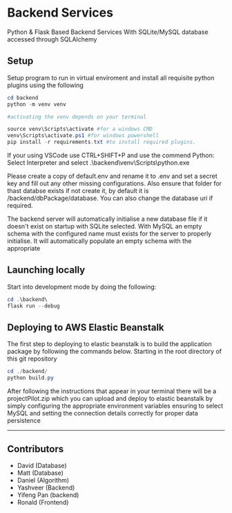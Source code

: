 # Backend Services

Python & Flask Based Backend Services
With SQLite/MySQL database accessed through SQLAlchemy

## Setup

Setup program to run in virtual enviroment and install all requisite python plugins using the following

```powershell
cd backend
python -m venv venv

#activating the venv depends on your terminal

source venv\Scripts\activate #for a windows CMD
venv\Scripts\activate.ps1 #for windows powershell
pip install -r requirements.txt #to install required plugins.
```
If your using VSCode use CTRL+SHIFT+P and use the commend Python: Select Interpreter and select .\backend\venv\Scripts\python.exe

Please create a copy of default.env and rename it to .env and set a secret key and fill out any other missing configurations. Also ensure that folder for thast databse exists if not create it, by default it is /backend/dbPackage/database. You can also change the database uri if required.

The backend server will automatically initialise a new database file if it doesn't exist on startup with SQLite selected. With MySQL an empty schema with the configured name must exists for the server to properly initialise. It will automatically populate an empty schema with the appropriate  

## Launching locally

Start into development mode by doing the following:

```powershell
cd .\backend\
flask run --debug
```

## Deploying to AWS Elastic Beanstalk

The first step to deploying to elastic beanstalk is to build the application package by following the commands below. Starting in the root directory of this git repository

```powershell
cd ./backend/
python build.py
```

After following the instructions that appear in your terminal there will be a projectPilot.zip which you can upload and deploy to elastic beanstalk by simply configuring the appropriate environment variables ensuring to select MySQL and setting the connection details correctly for proper data persistence

---

## Contributors

- David (Database)
- Matt (Database)
- Daniel (Algorithm)
- Yashveer (Backend)
- Yifeng Pan (backend)
- Ronald (Frontend)
